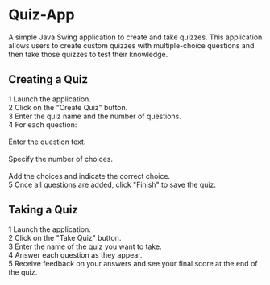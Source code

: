 # Quiz-App
A simple Java Swing application to create and take quizzes. This application allows users to create custom quizzes with multiple-choice questions and then take those quizzes to test their knowledge.
## Creating a Quiz
1 Launch the application.
<br>
2 Click on the "Create Quiz" button.
<br>
3 Enter the quiz name and the number of questions.
<br>
4 For each question:
<br>  
  Enter the question text.
<br>  
  Specify the number of choices.
<br>  
  Add the choices and indicate the correct choice.
<br>
5 Once all questions are added, click "Finish" to save the quiz.
## Taking a Quiz
1 Launch the application.
<br>
2 Click on the "Take Quiz" button.
<br>
3 Enter the name of the quiz you want to take.
<br>
4 Answer each question as they appear.
<br>
5 Receive feedback on your answers and see your final score at the end of the quiz.
